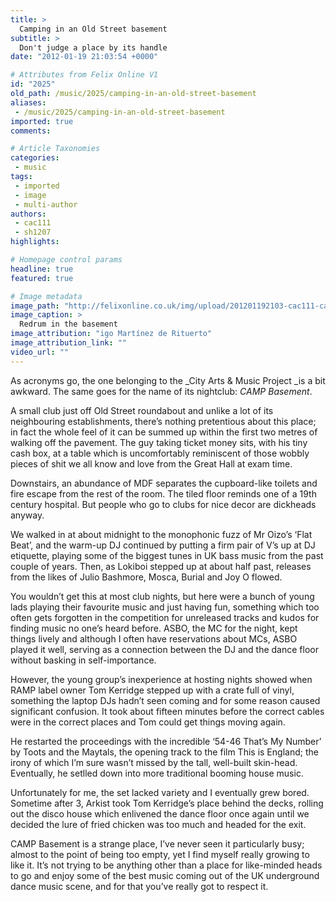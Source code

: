 ```yaml
---
title: >
  Camping in an Old Street basement
subtitle: >
  Don't judge a place by its handle
date: "2012-01-19 21:03:54 +0000"

# Attributes from Felix Online V1
id: "2025"
old_path: /music/2025/camping-in-an-old-street-basement
aliases:
 - /music/2025/camping-in-an-old-street-basement
imported: true
comments:

# Article Taxonomies
categories:
 - music
tags:
 - imported
 - image
 - multi-author
authors:
 - cac111
 - sh1207
highlights:

# Homepage control params
headline: true
featured: true

# Image metadata
image_path: "http://felixonline.co.uk/img/upload/201201192103-cac111-camp-inigo.jpg"
image_caption: >
  Redrum in the basement
image_attribution: "igo Martínez de Rituerto"
image_attribution_link: ""
video_url: ""
---
```


As acronyms go, the one belonging to the _City Arts & Music Project _is a bit awkward. The same goes for the name of its nightclub: _CAMP Basement_.

A small club just off Old Street roundabout and unlike a lot of its neighbouring establishments, there’s nothing pretentious about this place; in fact the whole feel of it can be summed up within the first two metres of walking off the pavement. The guy taking ticket money sits, with his tiny cash box, at a table which is uncomfortably reminiscent of those wobbly pieces of shit we all know and love from the Great Hall at exam time.

Downstairs, an abundance of MDF separates the cupboard-like toilets and fire escape from the rest of the room. The tiled floor reminds one of a 19th century hospital. But people who go to clubs for nice decor are dickheads anyway.

We walked in at about midnight to the monophonic fuzz of Mr Oizo’s ‘Flat Beat’, and the warm-up DJ continued by putting a firm pair of V’s up at DJ etiquette, playing some of the biggest tunes in UK bass music from the past couple of years. Then, as Lokiboi stepped up at about half past, releases from the likes of Julio Bashmore, Mosca, Burial and Joy O flowed.

You wouldn’t get this at most club nights, but here were a bunch of young lads playing their favourite music and just having fun, something which too often gets forgotten in the competition for unreleased tracks and kudos for finding music no one’s heard before. ASBO, the MC for the night, kept things lively and although I often have reservations about MCs, ASBO played it well, serving as a connection between the DJ and the dance floor without basking in self-importance.

However, the young group’s inexperience at hosting nights showed when RAMP label owner Tom Kerridge stepped up with a crate full of vinyl, something the laptop DJs hadn’t seen coming and for some reason caused significant confusion. It took about fifteen minutes before the correct cables were in the correct places and Tom could get things moving again.

He restarted the proceedings with the incredible ‘54-46 That’s My Number’ by Toots and the Maytals, the opening track to the film This is England; the irony of which I’m sure wasn’t missed by the tall, well-built skin-head. Eventually, he setlled down into more traditional booming house music.

Unfortunately for me, the set lacked variety and I eventually grew bored. Sometime after 3, Arkist took Tom Kerridge’s place behind the decks, rolling out the disco house which enlivened the dance floor once again until we decided the lure of fried chicken was too much and headed for the exit.

CAMP Basement is a strange place, I’ve never seen it particularly busy; almost to the point of being too empty, yet I find myself really growing to like it. It’s not trying to be anything other than a place for like-minded heads to go and enjoy some of the best music coming out of the UK underground dance music scene, and for that you’ve really got to respect it.
